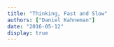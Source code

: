 ```yaml
---
title: "Thinking, Fast and Slow"
authors: ["Daniel Kahneman"]
date: "2016-05-12"
display: true
---
```


<!-- Your comments or review here -->
